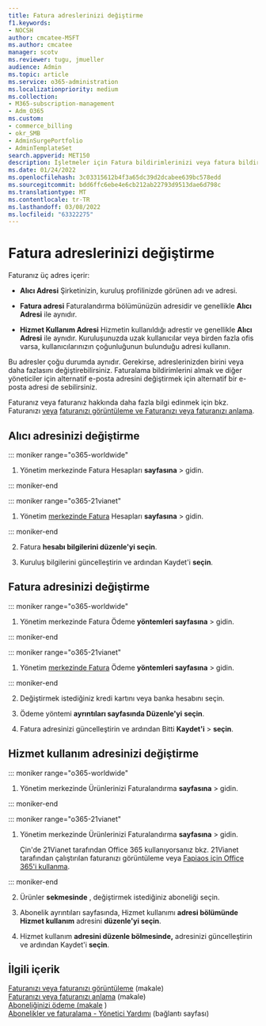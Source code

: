 ```yaml
---
title: Fatura adreslerinizi değiştirme
f1.keywords:
- NOCSH
author: cmcatee-MSFT
ms.author: cmcatee
manager: scotv
ms.reviewer: tugu, jmueller
audience: Admin
ms.topic: article
ms.service: o365-administration
ms.localizationpriority: medium
ms.collection:
- M365-subscription-management
- Adm_O365
ms.custom:
- commerce_billing
- okr_SMB
- AdminSurgePortfolio
- AdminTemplateSet
search.appverid: MET150
description: İşletmeler için Fatura bildirimlerinizi veya fatura bildirimlerini almak için kullanılan e-posta Microsoft 365 öğrenin.
ms.date: 01/24/2022
ms.openlocfilehash: 3c03315612b4f3a65dc39d2dcabee639bc578edd
ms.sourcegitcommit: bdd6ffc6ebe4e6cb212ab22793d9513dae6d798c
ms.translationtype: MT
ms.contentlocale: tr-TR
ms.lasthandoff: 03/08/2022
ms.locfileid: "63322275"
---
```

# <a name="change-your-billing-addresses"></a>Fatura adreslerinizi değiştirme

Faturanız üç adres içerir:
  
- **Alıcı Adresi** Şirketinizin, kuruluş profilinizde görünen adı ve adresi.

- **Fatura adresi** Faturalandırma bölümünüzün adresidir ve genellikle **Alıcı Adresi** ile aynıdır.

- **Hizmet Kullanım Adresi** Hizmetin kullanıldığı adrestir ve genellikle **Alıcı Adresi** ile aynıdır. Kuruluşunuzda uzak kullanıcılar veya birden fazla ofis varsa, kullanıcılarınızın çoğunluğunun bulunduğu adresi kullanın.

Bu adresler çoğu durumda aynıdır. Gerekirse, adreslerinizden birini veya daha fazlasını değiştirebilirsiniz. Faturalama bildirimlerini almak ve diğer yöneticiler için alternatif e-posta adresini değiştirmek için alternatif bir e-posta adresi de sebilirsiniz.

Faturanız veya faturanız hakkında daha fazla bilgi edinmek için bkz. Faturanızı [veya](view-your-bill-or-invoice.md) [faturanızı görüntüleme ve Faturanızı veya faturanızı anlama](understand-your-invoice2.md).

## <a name="change-your-sold-to-address"></a>Alıcı adresinizi değiştirme

::: moniker range="o365-worldwide"

1. Yönetim merkezinde Fatura Hesapları **sayfasına** \> gidin.<a href="https://go.microsoft.com/fwlink/p/?linkid=2084771" target="_blank"></a>

::: moniker-end

::: moniker range="o365-21vianet"

1. Yönetim <a href="https://go.microsoft.com/fwlink/p/?linkid=850627" target="_blank">merkezinde Fatura</a> Hesapları **sayfasına** > gidin.

::: moniker-end

2. Fatura **hesabı bilgilerini düzenle'yi seçin**.

3. Kuruluş bilgilerini güncelleştirin ve ardından Kaydet'i **seçin**.
  
## <a name="change-your-bill-to-address"></a>Fatura adresinizi değiştirme

::: moniker range="o365-worldwide"

1. Yönetim merkezinde Fatura Ödeme **yöntemleri sayfasına** \> gidin.<a href="https://go.microsoft.com/fwlink/p/?linkid=2018806" target="_blank"></a>

::: moniker-end

::: moniker range="o365-21vianet"

1. Yönetim <a href="https://go.microsoft.com/fwlink/p/?linkid=850627" target="_blank">merkezinde Fatura</a> Ödeme **yöntemleri sayfasına** > gidin.

::: moniker-end

2. Değiştirmek istediğiniz kredi kartını veya banka hesabını seçin.

3. Ödeme yöntemi **ayrıntıları sayfasında Düzenle'yi** **seçin**.

4. Fatura adresinizi güncelleştirin ve ardından Bitti **Kaydet'i** \> **seçin**.

## <a name="change-your-service-usage-address"></a>Hizmet kullanım adresinizi değiştirme

::: moniker range="o365-worldwide"

1. Yönetim merkezinde Ürünlerinizi Faturalandırma **sayfasına** \> gidin.<a href="https://go.microsoft.com/fwlink/p/?linkid=842054" target="_blank"></a>

::: moniker-end

::: moniker range="o365-21vianet"

1. Yönetim merkezinde Ürünlerinizi Faturalandırma **sayfasına** \> gidin.<a href="https://go.microsoft.com/fwlink/p/?linkid=850626" target="_blank"></a>

    Çin'de 21Vianet tarafından Office 365 kullanıyorsanız bkz. 21Vianet tarafından çalıştırılan faturanızı görüntüleme veya [Fapiaos için Office 365'i kullanma](../../admin/services-in-china/view-your-bill-or-get-a-fapiao.md).

::: moniker-end

2. Ürünler **sekmesinde** , değiştirmek istediğiniz aboneliği seçin.

3. Abonelik ayrıntıları sayfasında, Hizmet kullanımı **adresi bölümünde Hizmet kullanım** adresini **düzenle'yi seçin**.

4. Hizmet kullanım **adresini düzenle bölmesinde,** adresinizi güncelleştirin ve ardından Kaydet'i **seçin**.


## <a name="related-content"></a>İlgili içerik

[Faturanızı veya faturanızı görüntüleme](view-your-bill-or-invoice.md) (makale)\
[Faturanızı veya faturanızı anlama](understand-your-invoice2.md) (makale)\
[Aboneliğinizi ödeme (makale](pay-for-your-subscription.md) )\
[Abonelikler ve faturalama - Yönetici Yardımı](../index.yml) (bağlantı sayfası)
